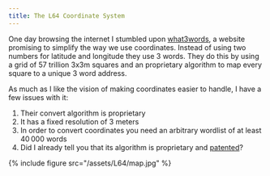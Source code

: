 ```yaml
---
title: The L64 Coordinate System
---
```


One day browsing the internet I stumbled upon [what3words][], a website
promising to simplify the way we use coordinates. Instead of using two numbers
for latitude and longitude they use 3 words. They do this by using a grid of 57
trillion 3x3m squares and an proprietary algorithm to map every square to a
unique 3 word address.

As much as I like the vision of making coordinates easier to handle, I have a
few issues with it:

1. Their convert algorithm is proprietary
2. It has a fixed resolution of 3 meters
3. In order to convert coordinates you need an arbitrary wordlist of at least
    40&#8239;000 words
4. Did I already tell you that its algorithm is proprietary and
    [patented][w3w-patent]?

{% include figure src="/assets/L64/map.jpg" %}

[what3words]: http://what3words.com/
[w3w-patent]: https://www.google.com/patents/WO2014170646A1?cl=en
